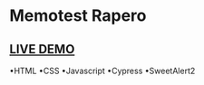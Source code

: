 # Memotest Rapero

## [LIVE DEMO](https://thelaucha.github.io/Memotest-rapero/)

•HTML
•CSS
•Javascript
•Cypress
•SweetAlert2

